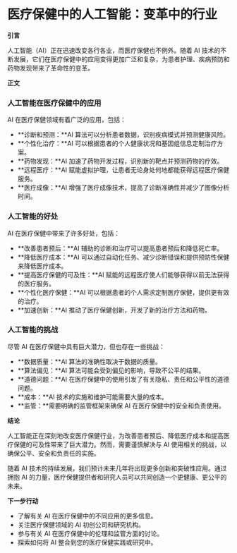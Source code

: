 # 医疗保健中的人工智能：变革中的行业

**引言**

人工智能（AI）正在迅速改变各行各业，而医疗保健也不例外。随着 AI 技术的不断发展，它们在医疗保健中的应用变得更加广泛和复杂，为患者护理、疾病预防和药物发现带来了革命性的变革。

**正文**

### 人工智能在医疗保健中的应用

AI 在医疗保健领域有着广泛的应用，包括：

* **诊断和预测：**AI 算法可以分析患者数据，识别疾病模式并预测健康风险。
* **个性化治疗：**AI 可以根据患者的个人健康状况和基因组信息定制治疗方案。
* **药物发现：**AI 加速了药物开发过程，识别新的靶点并预测药物的疗效。
* **远程医疗：**AI 赋能虚拟护理，让患者无论身处何地都能获得远程医疗保健服务。
* **医疗成像：**AI 增强了医疗成像技术，提高了诊断准确性并减少了图像分析时间。

### 人工智能的好处

AI 在医疗保健中带来了许多好处，包括：

* **改善患者预后：**AI 辅助的诊断和治疗可以提高患者预后和降低死亡率。
* **降低医疗成本：**AI 可以通过自动化任务、减少诊断错误和提供预防性保健来降低医疗成本。
* **提高医疗保健的可及性：**AI 赋能的远程医疗使人们能够获得以前无法获得的医疗服务。
* **个性化医疗保健：**AI 可以根据患者的个人需求定制医疗保健，提供更有效的治疗。
* **加速创新：**AI 推动了医疗保健创新，开发了新的治疗方法和药物。

### 人工智能的挑战

尽管 AI 在医疗保健中具有巨大潜力，但也存在一些挑战：

* **数据质量：**AI 算法的准确性取决于数据的质量。
* **算法偏见：**AI 算法可能会受到偏见的影响，导致不公平的结果。
* **道德问题：**AI 在医疗保健中的使用引发了有关隐私、责任和公平性的道德问题。
* **成本：**AI 技术的实施和维护可能需要大量的成本。
* **监管：**需要明确的监管框架来确保 AI 在医疗保健中的安全和负责使用。

**结论**

人工智能正在深刻地改变医疗保健行业，为改善患者预后、降低医疗成本和提高医疗保健的可及性带来了巨大潜力。然而，需要谨慎解决与 AI 使用相关的挑战，以确保公平、安全和负责任的实施。

随着 AI 技术的持续发展，我们预计未来几年将出现更多创新和突破性应用。通过拥抱 AI 的力量，医疗保健提供者和研究人员可以共同创造一个更健康、更公平的未来。

**下一步行动**

* 了解有关 AI 在医疗保健中的不同应用的更多信息。
* 关注医疗保健领域的 AI 初创公司和研究机构。
* 参与有关 AI 在医疗保健中的伦理和监管方面的讨论。
* 探索如何将 AI 整合到您的医疗保健实践或研究中。

